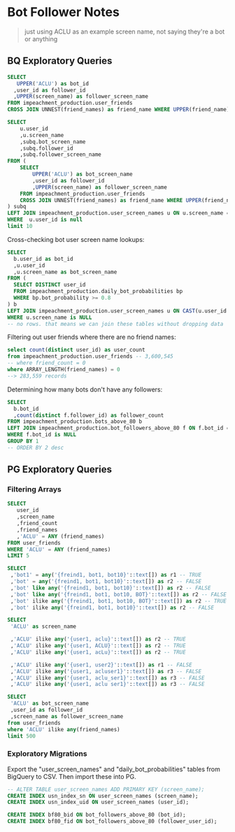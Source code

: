 

# Bot Follower Notes

> just using ACLU as an example screen name, not saying they're a bot or anything

## BQ Exploratory Queries

```sql
SELECT
   UPPER('ACLU') as bot_id
  ,user_id as follower_id
  ,UPPER(screen_name) as follower_screen_name
FROM impeachment_production.user_friends
CROSS JOIN UNNEST(friend_names) as friend_name WHERE UPPER(friend_name) = UPPER('ACLU')
```

```sql
SELECT
    u.user_id
    ,u.screen_name
    ,subq.bot_screen_name
    ,subq.follower_id
    ,subq.follower_screen_name
FROM (
    SELECT
        UPPER('ACLU') as bot_screen_name
        ,user_id as follower_id
        ,UPPER(screen_name) as follower_screen_name
    FROM impeachment_production.user_friends
    CROSS JOIN UNNEST(friend_names) as friend_name WHERE UPPER(friend_name) = UPPER('ACLU')
) subq
LEFT JOIN impeachment_production.user_screen_names u ON u.screen_name = subq.bot_screen_name
WHERE  u.user_id is null
limit 10
```

Cross-checking bot user screen name lookups:

```sql
SELECT
  b.user_id as bot_id
  ,u.user_id
  ,u.screen_name as bot_screen_name
FROM (
  SELECT DISTINCT user_id
  FROM impeachment_production.daily_bot_probabilities bp
  WHERE bp.bot_probability >= 0.8
) b
LEFT JOIN impeachment_production.user_screen_names u ON CAST(u.user_id as int64) = b.user_id
WHERE u.screen_name is NULL
-- no rows. that means we can join these tables without dropping data
```

Filtering out user friends where there are no friend names:

```sql
select count(distinct user_id) as user_count
from impeachment_production.user_friends -- 3,600,545
-- where friend_count = 0
where ARRAY_LENGTH(friend_names) = 0
--> 283,559 records
```

Determining how many bots don't have any followers:

```sql
SELECT
  b.bot_id
  ,count(distinct f.follower_id) as follower_count
FROM impeachment_production.bots_above_80 b
LEFT JOIN impeachment_production.bot_followers_above_80 f ON f.bot_id = b.bot_id
WHERE f.bot_id is NULL
GROUP BY 1
-- ORDER BY 2 desc
```

## PG Exploratory Queries

### Filtering Arrays

```sql
SELECT
   user_id
   ,screen_name
   ,friend_count
   ,friend_names
   ,'ACLU' = ANY (friend_names)
FROM user_friends
WHERE 'ACLU' = ANY (friend_names)
LIMIT 5
```

```sql
SELECT
 ,'bot1' = any('{freind1, bot1, bot10}'::text[]) as r1 -- TRUE
 ,'bot' = any('{freind1, bot1, bot10}'::text[]) as r2 -- FALSE
 ,'bot' like any('{freind1, bot1, bot10}'::text[]) as r2 -- FALSE
 ,'bot' like any('{freind1, bot1, bot10, BOT}'::text[]) as r2 -- FALSE
 ,'bot' ilike any('{freind1, bot1, bot10, BOT}'::text[]) as r2 -- TRUE
 ,'bot' ilike any('{freind1, bot1, bot10}'::text[]) as r2 -- FALSE

```

```sql
SELECT
 'ACLU' as screen_name

 ,'ACLU' ilike any('{user1, aclu}'::text[]) as r2 -- TRUE
 ,'ACLU' ilike any('{user1, ACLU}'::text[]) as r2 -- TRUE
 ,'ACLU' ilike any('{user1, acLu}'::text[]) as r2 -- TRUE

 ,'ACLU' ilike any('{user1, user2}'::text[]) as r1 -- FALSE
 ,'ACLU' ilike any('{user1, acluser1}'::text[]) as r3 -- FALSE
 ,'ACLU' ilike any('{user1, aclu_ser1}'::text[]) as r3 -- FALSE
 ,'ACLU' ilike any('{user1, aclu ser1}'::text[]) as r3 -- FALSE
```

```sql
SELECT
 'ACLU' as bot_screen_name
 ,user_id as follower_id
 ,screen_name as follower_screen_name
from user_friends
where 'ACLU' ilike any(friend_names)
limit 500
```

### Exploratory Migrations

Export the "user_screen_names" and "daily_bot_probabilities" tables from BigQuery to CSV. Then import these into PG.

```sql
-- ALTER TABLE user_screen_names ADD PRIMARY KEY (screen_name);
CREATE INDEX usn_index_sn ON user_screen_names (screen_name);
CREATE INDEX usn_index_uid ON user_screen_names (user_id);
```

```sql
CREATE INDEX bf80_bid ON bot_followers_above_80 (bot_id);
CREATE INDEX bf80_fid ON bot_followers_above_80 (follower_user_id);
```
